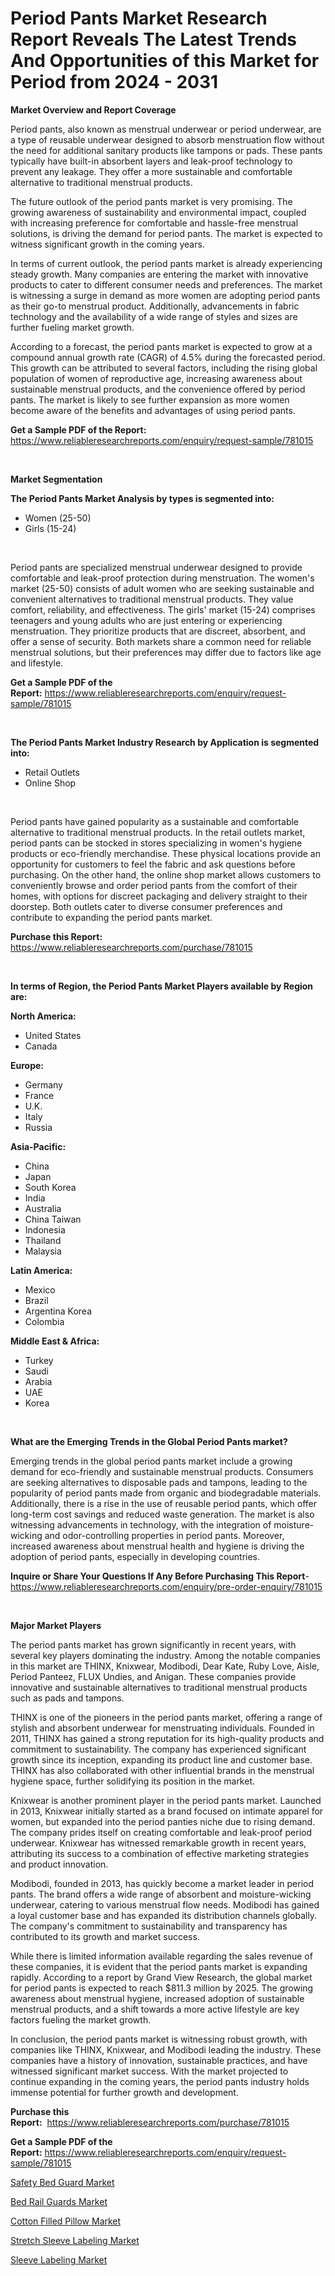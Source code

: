 <p><h1>Period Pants Market Research Report Reveals The Latest Trends And Opportunities of this Market for Period from 2024 - 2031</h1></p><p><strong>Market Overview and Report Coverage</strong></p>
<p><p>Period pants, also known as menstrual underwear or period underwear, are a type of reusable underwear designed to absorb menstruation flow without the need for additional sanitary products like tampons or pads. These pants typically have built-in absorbent layers and leak-proof technology to prevent any leakage. They offer a more sustainable and comfortable alternative to traditional menstrual products.</p><p>The future outlook of the period pants market is very promising. The growing awareness of sustainability and environmental impact, coupled with increasing preference for comfortable and hassle-free menstrual solutions, is driving the demand for period pants. The market is expected to witness significant growth in the coming years.</p><p>In terms of current outlook, the period pants market is already experiencing steady growth. Many companies are entering the market with innovative products to cater to different consumer needs and preferences. The market is witnessing a surge in demand as more women are adopting period pants as their go-to menstrual product. Additionally, advancements in fabric technology and the availability of a wide range of styles and sizes are further fueling market growth.</p><p>According to a forecast, the period pants market is expected to grow at a compound annual growth rate (CAGR) of 4.5% during the forecasted period. This growth can be attributed to several factors, including the rising global population of women of reproductive age, increasing awareness about sustainable menstrual products, and the convenience offered by period pants. The market is likely to see further expansion as more women become aware of the benefits and advantages of using period pants.</p></p>
<p><strong>Get a Sample PDF of the Report:</strong> <a href="https://www.reliableresearchreports.com/enquiry/request-sample/781015">https://www.reliableresearchreports.com/enquiry/request-sample/781015</a></p>
<p>&nbsp;</p>
<p><strong>Market Segmentation</strong></p>
<p><strong>The Period Pants Market Analysis by types is segmented into:</strong></p>
<p><ul><li>Women (25-50)</li><li>Girls (15-24)</li></ul></p>
<p>&nbsp;</p>
<p><p>Period pants are specialized menstrual underwear designed to provide comfortable and leak-proof protection during menstruation. The women's market (25-50) consists of adult women who are seeking sustainable and convenient alternatives to traditional menstrual products. They value comfort, reliability, and effectiveness. The girls' market (15-24) comprises teenagers and young adults who are just entering or experiencing menstruation. They prioritize products that are discreet, absorbent, and offer a sense of security. Both markets share a common need for reliable menstrual solutions, but their preferences may differ due to factors like age and lifestyle.</p></p>
<p><strong>Get a Sample PDF of the Report:</strong>&nbsp;<a href="https://www.reliableresearchreports.com/enquiry/request-sample/781015">https://www.reliableresearchreports.com/enquiry/request-sample/781015</a></p>
<p>&nbsp;</p>
<p><strong>The Period Pants Market Industry Research by Application is segmented into:</strong></p>
<p><ul><li>Retail Outlets</li><li>Online Shop</li></ul></p>
<p>&nbsp;</p>
<p><p>Period pants have gained popularity as a sustainable and comfortable alternative to traditional menstrual products. In the retail outlets market, period pants can be stocked in stores specializing in women's hygiene products or eco-friendly merchandise. These physical locations provide an opportunity for customers to feel the fabric and ask questions before purchasing. On the other hand, the online shop market allows customers to conveniently browse and order period pants from the comfort of their homes, with options for discreet packaging and delivery straight to their doorstep. Both outlets cater to diverse consumer preferences and contribute to expanding the period pants market.</p></p>
<p><strong>Purchase this Report:</strong>&nbsp; <a href="https://www.reliableresearchreports.com/purchase/781015">https://www.reliableresearchreports.com/purchase/781015</a></p>
<p>&nbsp;</p>
<p><strong>In terms of Region, the Period Pants Market Players available by Region are:</strong></p>
<p>
    <p> <strong> North America: </strong>
        <ul>
            <li>United States</li>
            <li>Canada</li>
        </ul>
        </p> 
    <p> <strong> Europe: </strong>
        <ul>
            <li>Germany</li>
            <li>France</li>
            <li>U.K.</li>
            <li>Italy</li>
            <li>Russia</li>
        </ul>
        </p> 
    <p> <strong> Asia-Pacific: </strong>
        <ul>
            <li>China</li>
            <li>Japan</li>
            <li>South Korea</li>
            <li>India</li>
            <li>Australia</li>
            <li>China Taiwan</li>
            <li>Indonesia</li>
            <li>Thailand</li>
            <li>Malaysia</li>
        </ul>
        </p> 
    <p> <strong> Latin America: </strong>
        <ul>
            <li>Mexico</li>
            <li>Brazil</li>
            <li>Argentina Korea</li>
            <li>Colombia</li>
        </ul>
        </p> 
    <p> <strong> Middle East & Africa: </strong>
        <ul>
            <li>Turkey</li>
            <li>Saudi</li>
            <li>Arabia</li>
            <li>UAE</li>
            <li>Korea</li>
        </ul>
    </p>
    </p>
<p>&nbsp;</p>
<p><strong>What are the Emerging Trends in the Global Period Pants market?</strong></p>
<p><p>Emerging trends in the global period pants market include a growing demand for eco-friendly and sustainable menstrual products. Consumers are seeking alternatives to disposable pads and tampons, leading to the popularity of period pants made from organic and biodegradable materials. Additionally, there is a rise in the use of reusable period pants, which offer long-term cost savings and reduced waste generation. The market is also witnessing advancements in technology, with the integration of moisture-wicking and odor-controlling properties in period pants. Moreover, increased awareness about menstrual health and hygiene is driving the adoption of period pants, especially in developing countries.</p></p>
<p><strong>Inquire or Share Your Questions If Any Before Purchasing This Report</strong>- <a href="https://www.reliableresearchreports.com/enquiry/pre-order-enquiry/781015">https://www.reliableresearchreports.com/enquiry/pre-order-enquiry/781015</a></p>
<p>&nbsp;</p>
<p><strong>Major Market Players</strong></p>
<p><p>The period pants market has grown significantly in recent years, with several key players dominating the industry. Among the notable companies in this market are THINX, Knixwear, Modibodi, Dear Kate, Ruby Love, Aisle, Period Panteez, FLUX Undies, and Anigan. These companies provide innovative and sustainable alternatives to traditional menstrual products such as pads and tampons.</p><p>THINX is one of the pioneers in the period pants market, offering a range of stylish and absorbent underwear for menstruating individuals. Founded in 2011, THINX has gained a strong reputation for its high-quality products and commitment to sustainability. The company has experienced significant growth since its inception, expanding its product line and customer base. THINX has also collaborated with other influential brands in the menstrual hygiene space, further solidifying its position in the market.</p><p>Knixwear is another prominent player in the period pants market. Launched in 2013, Knixwear initially started as a brand focused on intimate apparel for women, but expanded into the period panties niche due to rising demand. The company prides itself on creating comfortable and leak-proof period underwear. Knixwear has witnessed remarkable growth in recent years, attributing its success to a combination of effective marketing strategies and product innovation.</p><p>Modibodi, founded in 2013, has quickly become a market leader in period pants. The brand offers a wide range of absorbent and moisture-wicking underwear, catering to various menstrual flow needs. Modibodi has gained a loyal customer base and has expanded its distribution channels globally. The company's commitment to sustainability and transparency has contributed to its growth and market success.</p><p>While there is limited information available regarding the sales revenue of these companies, it is evident that the period pants market is expanding rapidly. According to a report by Grand View Research, the global market for period pants is expected to reach $811.3 million by 2025. The growing awareness about menstrual hygiene, increased adoption of sustainable menstrual products, and a shift towards a more active lifestyle are key factors fueling the market growth.</p><p>In conclusion, the period pants market is witnessing robust growth, with companies like THINX, Knixwear, and Modibodi leading the industry. These companies have a history of innovation, sustainable practices, and have witnessed significant market success. With the market projected to continue expanding in the coming years, the period pants industry holds immense potential for further growth and development.</p></p>
<p><strong>Purchase this Report:</strong>&nbsp;&nbsp;<a href="https://www.reliableresearchreports.com/purchase/781015">https://www.reliableresearchreports.com/purchase/781015</a></p>
<p></p>
<p><strong>Get a Sample PDF of the Report:</strong>&nbsp;<a href="https://www.reliableresearchreports.com/enquiry/request-sample/781015">https://www.reliableresearchreports.com/enquiry/request-sample/781015</a></p>
<p><p><a href="https://github.com/WillieWoodard/Market-Research-Report-List-2/blob/main/safety-bed-guard-market.md">Safety Bed Guard Market</a></p><p><a href="https://github.com/PeterParrish5/Market-Research-Report-List-2/blob/main/bed-rail-guards-market.md">Bed Rail Guards Market</a></p><p><a href="https://github.com/ChiragRP21/Market-Research-Report-List-2/blob/main/cotton-filled-pillow-market.md">Cotton Filled Pillow Market</a></p><p><a href="https://github.com/BryceTownsendr/Market-Research-Report-List-2/blob/main/stretch-sleeve-labeling-market.md">Stretch Sleeve Labeling Market</a></p><p><a href="https://github.com/ChiragRp1/Market-Research-Report-List-2/blob/main/sleeve-labeling-market.md">Sleeve Labeling Market</a></p></p>